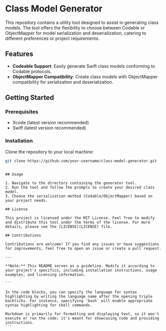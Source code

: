 # Class Model Generator

This repository contains a utility tool designed to assist in generating class models. The tool offers the flexibility to choose between Codable or ObjectMapper for model serialization and deserialization, catering to different preferences or project requirements.

## Features

- **Codeable Support**: Easily generate Swift class models conforming to Codable protocols.
- **ObjectMapper Compatibility**: Create class models with ObjectMapper compatibility for serialization and deserialization.

## Getting Started

### Prerequisites

- Xcode (latest version recommended)
- Swift (latest version recommended)

### Installation

Clone the repository to your local machine:

```bash
git clone https://github.com/your-username/class-model-generator.git
```

````

## Usage

1. Navigate to the directory containing the generator tool.
2. Run the tool and follow the prompts to create your desired class model.
3. Choose the serialization method (Codable/ObjectMapper) based on your project needs.

## License

This project is licensed under the MIT License. Feel free to modify and distribute this tool under the terms of the license. For more details, please see the [LICENSE](LICENSE) file.

## Contributions

Contributions are welcome! If you find any issues or have suggestions for improvements, feel free to open an issue or create a pull request.

---

**Note:** This README serves as a guideline. Modify it according to your project's specifics, including installation instructions, usage examples, and licensing information.

```

In the code blocks, you can specify the language for syntax highlighting by writing the language name after the opening triple backticks. For instance, specifying `bash` will enable appropriate syntax highlighting for shell commands.

Markdown is primarily for formatting and displaying text, so it won't execute or run the code; it's meant for showcasing code and providing instructions.
```
````
